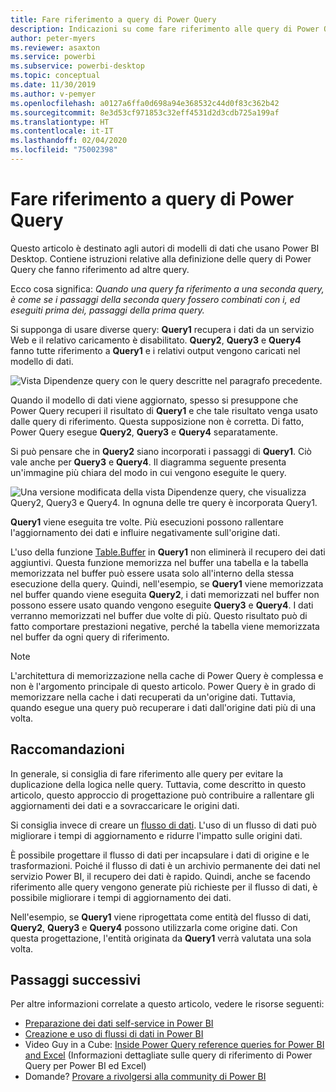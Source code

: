 ```yaml
---
title: Fare riferimento a query di Power Query
description: Indicazioni su come fare riferimento alle query di Power Query.
author: peter-myers
ms.reviewer: asaxton
ms.service: powerbi
ms.subservice: powerbi-desktop
ms.topic: conceptual
ms.date: 11/30/2019
ms.author: v-pemyer
ms.openlocfilehash: a0127a6ffa0d698a94e368532c44d0f83c362b42
ms.sourcegitcommit: 8e3d53cf971853c32eff4531d2d3cdb725a199af
ms.translationtype: HT
ms.contentlocale: it-IT
ms.lasthandoff: 02/04/2020
ms.locfileid: "75002398"
---
```

# <a name="referencing-power-query-queries"></a>Fare riferimento a query di Power Query

Questo articolo è destinato agli autori di modelli di dati che usano Power BI Desktop. Contiene istruzioni relative alla definizione delle query di Power Query che fanno riferimento ad altre query.

Ecco cosa significa: _Quando una query fa riferimento a una seconda query, è come se i passaggi della seconda query fossero combinati con i, ed eseguiti prima dei, passaggi della prima query._

Si supponga di usare diverse query: **Query1** recupera i dati da un servizio Web e il relativo caricamento è disabilitato. **Query2**, **Query3** e **Query4** fanno tutte riferimento a **Query1** e i relativi output vengono caricati nel modello di dati.

![Vista Dipendenze query con le query descritte nel paragrafo precedente.](media/power-query-referenced-queries/query-dependencies-web-service.png)

Quando il modello di dati viene aggiornato, spesso si presuppone che Power Query recuperi il risultato di **Query1** e che tale risultato venga usato dalle query di riferimento. Questa supposizione non è corretta. Di fatto, Power Query esegue **Query2**, **Query3** e **Query4** separatamente.

Si può pensare che in **Query2** siano incorporati i passaggi di **Query1**. Ciò vale anche per **Query3** e **Query4**. Il diagramma seguente presenta un'immagine più chiara del modo in cui vengono eseguite le query.

![Una versione modificata della vista Dipendenze query, che visualizza Query2, Query3 e Query4. In ognuna delle tre query è incorporata Query1.](media/power-query-referenced-queries/query-dependencies-web-service-concept.png)

**Query1** viene eseguita tre volte. Più esecuzioni possono rallentare l'aggiornamento dei dati e influire negativamente sull'origine dati.

L'uso della funzione [Table.Buffer](/powerquery-m/table-buffer) in **Query1** non eliminerà il recupero dei dati aggiuntivi. Questa funzione memorizza nel buffer una tabella e la tabella memorizzata nel buffer può essere usata solo all'interno della stessa esecuzione della query. Quindi, nell'esempio, se **Query1** viene memorizzata nel buffer quando viene eseguita **Query2**, i dati memorizzati nel buffer non possono essere usato quando vengono eseguite **Query3** e **Query4**. I dati verranno memorizzati nel buffer due volte di più. Questo risultato può di fatto comportare prestazioni negative, perché la tabella viene memorizzata nel buffer da ogni query di riferimento.

> [!NOTE]
> L'architettura di memorizzazione nella cache di Power Query è complessa e non è l'argomento principale di questo articolo. Power Query è in grado di memorizzare nella cache i dati recuperati da un'origine dati. Tuttavia, quando esegue una query può recuperare i dati dall'origine dati più di una volta.

## <a name="recommendations"></a>Raccomandazioni

In generale, si consiglia di fare riferimento alle query per evitare la duplicazione della logica nelle query. Tuttavia, come descritto in questo articolo, questo approccio di progettazione può contribuire a rallentare gli aggiornamenti dei dati e a sovraccaricare le origini dati.

Si consiglia invece di creare un [flusso di dati](../service-dataflows-overview.md). L'uso di un flusso di dati può migliorare i tempi di aggiornamento e ridurre l'impatto sulle origini dati.

È possibile progettare il flusso di dati per incapsulare i dati di origine e le trasformazioni. Poiché il flusso di dati è un archivio permanente dei dati nel servizio Power BI, il recupero dei dati è rapido. Quindi, anche se facendo riferimento alle query vengono generate più richieste per il flusso di dati, è possibile migliorare i tempi di aggiornamento dei dati.

Nell'esempio, se **Query1** viene riprogettata come entità del flusso di dati, **Query2**, **Query3** e **Query4** possono utilizzarla come origine dati. Con questa progettazione, l'entità originata da **Query1** verrà valutata una sola volta.

## <a name="next-steps"></a>Passaggi successivi

Per altre informazioni correlate a questo articolo, vedere le risorse seguenti:

- [Preparazione dei dati self-service in Power BI](../service-dataflows-overview.md)
- [Creazione e uso di flussi di dati in Power BI](../service-dataflows-create-use.md)
- Video Guy in a Cube: [Inside Power Query reference queries for Power BI and Excel](https://www.youtube.com/watch?v=3uKNNZqBIkg) (Informazioni dettagliate sulle query di riferimento di Power Query per Power BI ed Excel)
- Domande? [Provare a rivolgersi alla community di Power BI](https://community.powerbi.com/)
